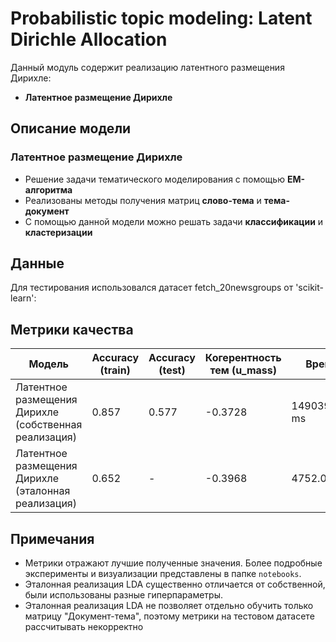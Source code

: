 # Probabilistic topic modeling: Latent Dirichle Allocation

Данный модуль содержит реализацию латентного размещения Дирихле:

- **Латентное размещение Дирихле**

## Описание модели

### Латентное размещение Дирихле

- Решение задачи тематического моделирования с помощью **EM-алгоритма**
- Реализованы методы получения матриц **слово-тема** и **тема-документ**
- С помощью данной модели можно решать задачи **классификации** и **кластеризации**

## Данные

Для тестирования использовался датасет fetch_20newsgroups от 'scikit-learn':


## Метрики качества

| Модель               | Accuracy (train) | Accuracy (test) | Когерентность тем (u_mass)| Время |
|----------------------|-----------------------------|---------------------|--------------------------|--------------------------|
| Латентное размещения Дирихле (собственная реализация)  | 0.857                  | 0.577              | -0.3728                | 1490396.17 ms               |
| Латентное размещения Дирихле (эталонная реализация)  | 0.652                   | -              | -0.3968                | 4752.09 ms                 |



## Примечания

- Метрики отражают лучшие полученные значения. Более подробные эксперименты и визуализации представлены в папке `notebooks`.
- Эталонная реализация LDA существенно отличается от собственной, были использованы разные гиперпараметры.
- Эталонная реализация LDA не позволяет отдельно обучить только матрицу "Документ-тема", поэтому метрики на тестовом датасете рассчитывать некорректно

